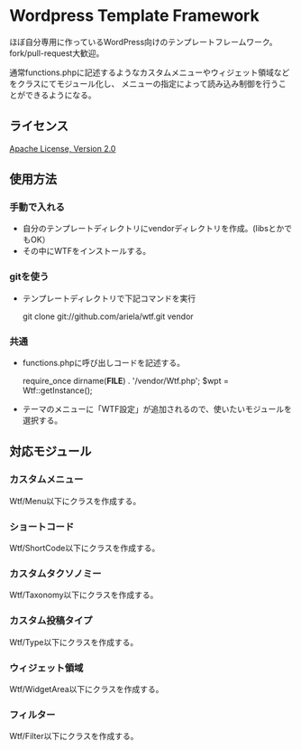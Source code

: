 Wordpress Template Framework
============================

ほぼ自分専用に作っているWordPress向けのテンプレートフレームワーク。
fork/pull-request大歓迎。

通常functions.phpに記述するようなカスタムメニューやウィジェット領域などをクラスにてモジュール化し、
メニューの指定によって読み込み制御を行うことができるようになる。

ライセンス
----------
[Apache License, Version 2.0](http://www.apache.org/licenses/LICENSE-2.0)

使用方法
--------
### 手動で入れる
* 自分のテンプレートディレクトリにvendorディレクトリを作成。(libsとかでもOK）
* その中にWTFをインストールする。

### gitを使う
* テンプレートディレクトリで下記コマンドを実行

    git clone git://github.com/ariela/wtf.git vendor

### 共通
* functions.phpに呼び出しコードを記述する。

    require_once dirname(__FILE__) . '/vendor/Wtf.php';
    $wpt = Wtf::getInstance();

* テーマのメニューに「WTF設定」が追加されるので、使いたいモジュールを選択する。

対応モジュール
--------------

### カスタムメニュー
Wtf/Menu以下にクラスを作成する。

### ショートコード
Wtf/ShortCode以下にクラスを作成する。

### カスタムタクソノミー
Wtf/Taxonomy以下にクラスを作成する。

### カスタム投稿タイプ
Wtf/Type以下にクラスを作成する。

### ウィジェット領域
Wtf/WidgetArea以下にクラスを作成する。

### フィルター
Wtf/Filter以下にクラスを作成する。
